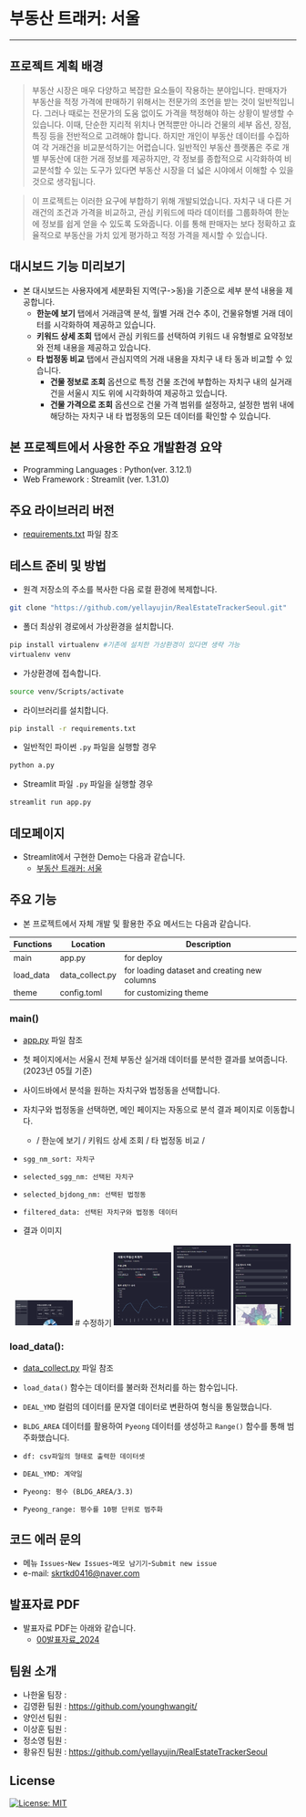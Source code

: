 # 부동산 트래커: 서울
----------------------------------
## 프로젝트 계획 배경
>   부동산 시장은 매우 다양하고 복잡한 요소들이 작용하는 분야입니다. 판매자가 부동산을 적정 가격에 판매하기 위해서는 전문가의 조언을 받는 것이 일반적입니다. 그러나 때로는 전문가의 도움 없이도 가격을 책정해야 하는 상황이 발생할 수 있습니다. 이때, 단순한 지리적 위치나 면적뿐만 아니라 건물의 세부 옵션, 장점, 특징 등을 전반적으로 고려해야 합니다. 하지만 개인이 부동산 데이터를 수집하여 각 거래건을 비교분석하기는 어렵습니다. 일반적인 부동산 플랫폼은 주로 개별 부동산에 대한 거래 정보를 제공하지만, 각 정보를 종합적으로 시각화하여 비교분석할 수 있는 도구가 있다면 부동산 시장을 더 넓은 시야에서 이해할 수 있을 것으로 생각됩니다.

>   이 프로젝트는 이러한 요구에 부합하기 위해 개발되었습니다. 자치구 내 다른 거래건의 조건과 가격을 비교하고, 관심 키워드에 따라 데이터를 그룹화하여 한눈에 정보를 쉽게 얻을 수 있도록 도와줍니다. 이를 통해 판매자는 보다 정확하고 효율적으로 부동산을 가치 있게 평가하고 적정 가격을 제시할 수 있습니다.


## 대시보드 기능 미리보기
- 본 대시보드는 사용자에게 세분화된 지역(구->동)을 기준으로 세부 분석 내용을 제공합니다.
  - **한눈에 보기** 탭에서 거래금액 분석, 월별 거래 건수 추이, 건물유형별 거래 데이터를 시각화하여 제공하고 있습니다.
  - **키워드 상세 조회** 탭에서 관심 키워드를 선택하여 키워드 내 유형별로 요약정보와 전체 내용을 제공하고 있습니다.
  - **타 법정동 비교** 탭에서 관심지역의 거래 내용을 자치구 내 타 동과 비교할 수 있습니다.
    - **건물 정보로 조회** 옵션으로 특정 건물 조건에 부합하는 자치구 내의 실거래건을 서울시 지도 위에 시각화하여 제공하고 있습니다.
    - **건물 가격으로 조회** 옵션으로 건물 가격 범위를 설정하고, 설정한 범위 내에 해당하는 자치구 내 타 법정동의 모든 데이터를 확인할 수 있습니다.
  
## 본 프로젝트에서 사용한 주요 개발환경 요약
  + Programming Languages : Python(ver. 3.12.1)
  + Web Framework : Streamlit (ver. 1.31.0)

## 주요 라이브러리 버전
  + [requirements.txt](requirements.txt) 파일 참조

## 테스트 준비 및 방법
- 원격 저장소의 주소를 복사한 다음 로컬 환경에 복제합니다.

```bash
git clone "https://github.com/yellayujin/RealEstateTrackerSeoul.git"  
```

- 폴더 최상위 경로에서 가상환경을 설치합니다.

```bash
pip install virtualenv #기존에 설치한 가상환경이 있다면 생략 가능
virtualenv venv
```

- 가상환경에 접속합니다.
```bash
source venv/Scripts/activate
```

- 라이브러리를 설치합니다.
```bash
pip install -r requirements.txt
```

- 일반적인 파이썬 `.py` 파일을 실행할 경우
```bash
python a.py
```

- Streamlit 파일 `.py` 파일을 실행할 경우
```bash
streamlit run app.py
```

## 데모페이지
- Streamlit에서 구현한 Demo는 다음과 같습니다.
  + [부동산 트래커: 서울](https://yellayujin-miniproject2-app-dlixks.streamlit.app/)

 ## 주요 기능
 - 본 프로젝트에서 자체 개발 및 활용한 주요 메서드는 다음과 같습니다.

| Functions | Location | Description |
|---|---|---|
| main | app.py  | for deploy |
| load_data | data_collect.py | for loading dataset and creating new columns |
| theme | config.toml | for customizing theme |


### main()
- [app.py](app.py) 파일 참조
- 첫 페이지에서는 서울시 전체 부동산 실거래 데이터를 분석한 결과를 보여줍니다. (2023년 05월 기준)
- 사이드바에서 분석을 원하는 자치구와 법정동을 선택합니다.
- 자치구와 법정동을 선택하면, 메인 페이지는 자동으로 분석 결과 페이지로 이동합니다.
    - / 한눈에 보기 / 키워드 상세 조회 / 타 법정동 비교 /


- `sgg_nm_sort: 자치구`
- `selected_sgg_nm: 선택된 자치구 `
- `selected_bjdong_nm: 선택된 법정동`
- `filtered_data: 선택된 자치구와 법정동 데이터`




- 결과 이미지
<p align = "center" width = "100%">
  <img src = "./image1.png" width = "20%"> # 수정하기
  <img src = "./image2.png" width = "20%">
  <img src = "./image3.png" width = "20%">
  <img src = "./image4.png" width = "20%">
</p>


### load_data():
- [data_collect.py](data_collect.py) 파일 참조

- `load_data()` 함수는 데이터를 불러화 전처리를 하는 함수입니다.
- `DEAL_YMD` 컬럼의 데이터를 문자열 데이터로 변환하여 형식을 통일했습니다.
- `BLDG_AREA` 데이터를 활용하여 `Pyeong` 데이터를 생성하고 `Range()` 함수를 통해 범주화했습니다.

- `df: csv파일의 형태로 출력한 데이터셋`
- `DEAL_YMD: 계약일`
- `Pyeong: 평수 (BLDG_AREA/3.3)`
- `Pyeong_range: 평수를 10평 단위로 범주화`


## 코드 에러 문의 
- 메뉴 `Issues`-`New Issues`-`메모 남기기`-`Submit new issue`
- e-mail: skrtkd0416@naver.com

## 발표자료 PDF 
- 발표자료 PDF는 아래와 같습니다.
  + [00발표자료_2024](portfolio.pdf)
 
## 팀원 소개
- 나한울 팀장 : 
- 김영환 팀원 : https://github.com/younghwangit/
- 양인선 팀원 : 
- 이상훈 팀원 : 
- 정소영 팀원 : 
- 황유진 팀원 : https://github.com/yellayujin/RealEstateTrackerSeoul

## License
[![License: MIT](https://img.shields.io/badge/License-MIT-yellow.svg)](https://opensource.org/licenses/MIT)
